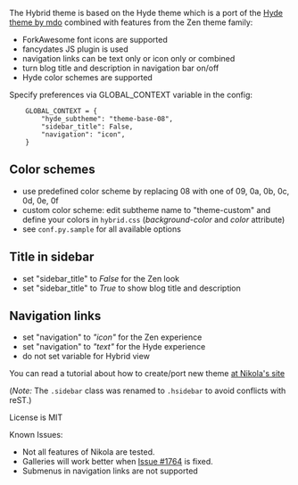 The Hybrid theme is based on the Hyde theme which is a port of the [Hyde theme by mdo](http://hyde.getpoole.com/) combined with features from the Zen theme family:

* ForkAwesome font icons are supported
* fancydates JS plugin is used
* navigation links can be text only or icon only or combined
* turn blog title and description in navigation bar on/off
* Hyde color schemes are supported

Specify preferences via GLOBAL_CONTEXT variable in the config:

```
    GLOBAL_CONTEXT = {
        "hyde_subtheme": "theme-base-08",
        "sidebar_title": False,
        "navigation": "icon",
    }
```

## Color schemes

* use predefined color scheme by replacing 08 with one of 09, 0a, 0b, 0c, 0d, 0e, 0f
* custom color scheme: edit subtheme name to "theme-custom" and define your colors in ``hybrid.css`` (*background-color* and *color* attribute)
* see ``conf.py.sample`` for all available options

## Title in sidebar

* set "sidebar_title" to *False* for the Zen look
* set "sidebar_title" to *True* to show blog title and description

## Navigation links

* set "navigation" to *"icon"* for the Zen experience
* set "navigation" to *"text"* for the Hyde experience
* do not set variable for Hybrid view


You can read a tutorial about how to create/port new theme [at Nikola's site](https://getnikola.com/creating-a-theme.html)

(*Note:* The `.sidebar` class was renamed to `.hsidebar` to avoid conflicts with reST.)

License is MIT

Known Issues:

* Not all features of Nikola are tested.
* Galleries will work better when [Issue #1764](https://github.com/getnikola/nikola/issues/1764) is fixed.
* Submenus in navigation links are not supported
